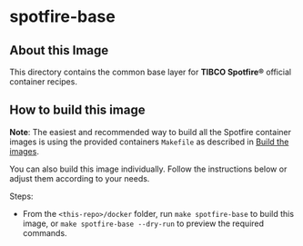 # spotfire-base

## About this Image

This directory contains the common base layer for **TIBCO Spotfire®** official container recipes.

## How to build this image

**Note**: The easiest and recommended way to build all the Spotfire container images is using the provided containers `Makefile` as described in [Build the images](../README.md#build-the-images).

You can also build this image individually.
Follow the instructions below or adjust them according to your needs.

Steps:
- From the `<this-repo>/docker` folder, run `make spotfire-base` to build this image, or `make spotfire-base --dry-run` to preview the required commands.

